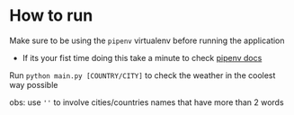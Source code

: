 
# How to run
Make sure to be using the `pipenv` virtualenv before running the application
- If its your fist time doing this take a minute to check [pipenv docs](https://pipenv.pypa.io/en/latest/)

Run `python main.py [COUNTRY/CITY]` to check the weather in the coolest way possible

obs: use `''` to involve cities/countries names that have more than 2 words
